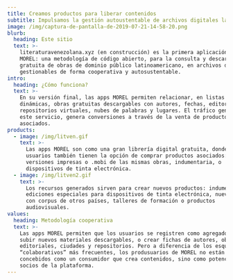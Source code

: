 ```yaml
---
title: Creamos productos para liberar contenidos
subtitle: Impulsamos la gestión autoustentable de archivos digitales latinoamericanos
image: /img/captura-de-pantalla-de-2019-07-21-14-58-20.png
blurb:
  heading: Este sitio
  text: >-
    literaturavenezolana.xyz (en construcción) es la primera aplicación de
    MOREL: una metodología de código abierto, para la consulta y descarga
    gratuita de obras de dominio público latinoamericano, en archivos digitales
    gestionables de forma cooperativa y autosustentable. 
intro:
  heading: ¿Cómo funciona?
  text: >-
    En su versión final, las apps MOREL permiten relacionar, en listas
    dinámicas, obras gratuitas descargables con autores, fechas, editoriales,
    repositorios virtuales, nubes de palabras y lugares. El tráfico generado por
    este servicio, genera conversiones a través de la venta de productos
    asociados.
products:
  - image: /img/litven.gif
    text: >-
      Las apps MOREL son como una gran librería digital gratuita, donde los
      usuarios también tienen la opción de comprar productos asociados:
      versiones impresas o .mobi de las mismas obras, indumentaria, o
      dispositivos de tinta electrónica.
  - image: /img/litven2.gif
    text: >-
      Los recursos generados sirven para crear nuevos productos: indumentaria,
      ediciones especiales para dispositivos de tinta electrónica, nuevas apps
      con corpus de otros países, talleres de formación o productos
      audiovisuales.
values:
  heading: Metodología cooperativa
  text: >-
    Las apps MOREL permiten que los usuarios se registren como agregadores, para
    subir nuevos materiales descargables, o crear fichas de autores, obras,
    editoriales, ciudades y repositorios. Pero a diferencia de los esquemas
    “colaborativos” más frecuentes, los produsuarios de MOREL no están
    concebidos como un consumidor que crea contenidos, sino como potenciales
    socios de la plataforma.
---
```



